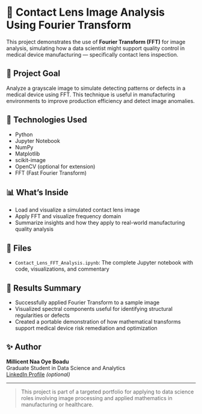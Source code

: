 # 🔬 Contact Lens Image Analysis Using Fourier Transform

This project demonstrates the use of **Fourier Transform (FFT)** for image analysis, simulating how a data scientist might support quality control in medical device manufacturing — specifically contact lens inspection.

## 🧠 Project Goal
Analyze a grayscale image to simulate detecting patterns or defects in a medical device using FFT. This technique is useful in manufacturing environments to improve production efficiency and detect image anomalies.

## 🧰 Technologies Used
- Python
- Jupyter Notebook
- NumPy
- Matplotlib
- scikit-image
- OpenCV (optional for extension)
- FFT (Fast Fourier Transform)

## 📊 What’s Inside
- Load and visualize a simulated contact lens image
- Apply FFT and visualize frequency domain
- Summarize insights and how they apply to real-world manufacturing quality analysis

## 📁 Files
- `Contact_Lens_FFT_Analysis.ipynb`: The complete Jupyter notebook with code, visualizations, and commentary

## 📝 Results Summary
- Successfully applied Fourier Transform to a sample image
- Visualized spectral components useful for identifying structural regularities or defects
- Created a portable demonstration of how mathematical transforms support medical device risk remediation and optimization

## ✨ Author
**Millicent Naa Oye Boadu**  
Graduate Student in Data Science and Analytics  
[LinkedIn Profile](https://www.linkedin.com/in/your-link-here) *(optional)*

---

> This project is part of a targeted portfolio for applying to data science roles involving image processing and applied mathematics in manufacturing or healthcare.
